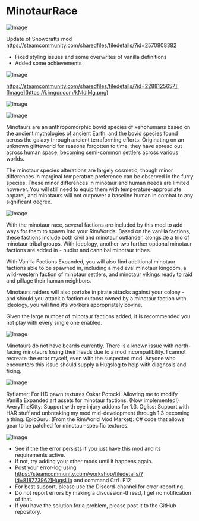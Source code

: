# MinotaurRace

![Image](https://i.imgur.com/buuPQel.png)

Update of Snowcrafts mod
https://steamcommunity.com/sharedfiles/filedetails/?id=2570808382

- Fixed styling issues and some overwrites of vanilla definitions
- Added some achievements

![Image](https://i.imgur.com/pufA0kM.png)

	
https://steamcommunity.com/sharedfiles/filedetails/?id=2288125657]![Image](https://i.imgur.com/kNldlMg.png)


![Image](https://i.imgur.com/Z4GOv8H.png)

![Image](https://imgur.com/E1lC9UC.png)

Minotaurs are an anthropomorphic bovid species of xenohumans based on the ancient mythologies of ancient Earth, and the bovid species found across the galaxy through ancient terraforming efforts. Originating on an unknown glitteworld for reasons forgotten to time, they have spread out across human space, becoming semi-common settlers across various worlds.

The minotaur species alterations are largely cosmetic, though minor differences in marginal temperature preference can be observed in the furry species. These minor differences in minotaur and human needs are limited however. You will still need to equip them with temperature-appropriate apparel, and minotaurs will not outpower a baseline human in combat to any significant degree.

![Image](https://imgur.com/CqhU0OD.png)

With the minotaur race, several factions are included by this mod to add ways for them to spawn into your RimWorlds. Based on the vanilla factions, these factions include both civil and minotaur outlander, alongside a trio of minotaur tribal groups. With Ideology, another two further optional minotaur factions are added in - nudist and cannibal minotaur tribes.

With Vanilla Factions Expanded, you will also find additional minotaur factions able to be spawned in, including a medieval minotaur kingdom, a wild-western faction of minotaur settlers, and minotaur vikings ready to raid and pillage their human neighbors.

Minotaurs raiders will also partake in pirate attacks against your colony - and should you attack a faction outpost owned by a minotaur faction with Ideology, you will find it’s workers appropriately bovine.

Given the large number of minotaur factions added, it is recommended you not play with every single one enabled.

![Image](https://imgur.com/Px4zzHS.png)

Minotaurs do not have beards currently.
There is a known issue with north-facing minotaurs losing their heads due to a mod incompatibility. I cannot recreate the error myself, even with the suspected mod. Anyone who encounters this issue should supply a Hugslog to help with diagnosis and fixing.

![Image](https://imgur.com/nGoEpLc.png)

Ryflamer: For HD pawn textures
Oskar Potocki: Allowing me to modify Vanilla Expanded art assets for minotaur factions. (Now implemented!)
AveryTheKitty: Support with eye injury addons for 1.3.
Ogliss: Support with HAR stuff and unbreaking my mod mid-development through 1.3 becoming a thing.
EpicGuru: (From the RimWorld Mod Market): C# code that allows gear to be patched for minotaur-specific textures.

![Image](https://i.imgur.com/PwoNOj4.png)



-  See if the the error persists if you just have this mod and its requirements active.
-  If not, try adding your other mods until it happens again.
-  Post your error-log using https://steamcommunity.com/workshop/filedetails/?id=818773962]HugsLib and command Ctrl+F12
-  For best support, please use the Discord-channel for error-reporting.
-  Do not report errors by making a discussion-thread, I get no notification of that.
-  If you have the solution for a problem, please post it to the GitHub repository.



